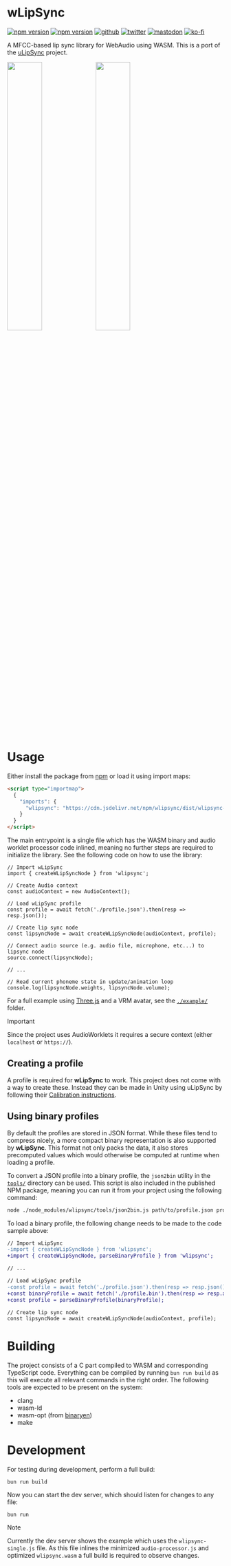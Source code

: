 # wLipSync
[![npm version](https://img.shields.io/npm/v/wlipsync.svg?style=flat-square)](https://www.npmjs.com/package/wlipsync)
[![npm version](https://img.shields.io/npm/l/wlipsync.svg?style=flat-square)](https://www.npmjs.com/package/wlipsync)
[![github](https://flat.badgen.net/badge/icon/github?icon=github&label)](https://github.com/mrxz/wlipsync/)
[![twitter](https://flat.badgen.net/badge/twitter/@noerihuisman/blue?icon=twitter&label)](https://x.com/noerihuisman)
[![mastodon](https://flat.badgen.net/badge/mastodon/@noerihuisman@arvr.social/blue?icon=mastodon&label)](https://arvr.social/@noerihuisman)
[![ko-fi](https://img.shields.io/badge/ko--fi-buy%20me%20a%20coffee-ff5f5f?style=flat-square)](https://ko-fi.com/fernsolutions)

A MFCC-based lip sync library for WebAudio using WASM. This is a port of the [uLipSync](https://github.com/hecomi/uLipSync) project.

<img target="_blank" src="https://github.com/user-attachments/assets/e1df1cef-0e53-4651-88af-e771be454530" width="40%">
<img target="_blank" src="https://github.com/user-attachments/assets/f615d53b-0e71-497c-8c22-f3f8b7dae19b" width="40%">

# Usage
Either install the package from [npm](https://www.npmjs.com/package/wlipsync) or load it using import maps:
```HTML
<script type="importmap">
  {
    "imports": {
      "wlipsync": "https://cdn.jsdelivr.net/npm/wlipsync/dist/wlipsync-single.js"
    }
  }
</script>
```

The main entrypoint is a single file which has the WASM binary and audio worklet processor code inlined, meaning no further steps are required to initialize the library. See the following code on how to use the library:
```JS
// Import wLipSync
import { createWLipSyncNode } from 'wlipsync';

// Create Audio context
const audioContext = new AudioContext();

// Load wLipSync profile
const profile = await fetch('./profile.json').then(resp => resp.json());

// Create lip sync node
const lipsyncNode = await createWLipSyncNode(audioContext, profile);

// Connect audio source (e.g. audio file, microphone, etc...) to lipsync node
source.connect(lipsyncNode);

// ...

// Read current phoneme state in update/animation loop
console.log(lipsyncNode.weights, lipsyncNode.volume);
```

For a full example using [Three.js](https://threejs.org/) and a VRM avatar, see the [`./example/`](https://github.com/mrxz/wLipSync/tree/main/example) folder.

> [!IMPORTANT]  
> Since the project uses AudioWorklets it requires a secure context (either `localhost` or `https://`).

## Creating a profile
A profile is required for **wLipSync** to work. This project does not come with a way to create these. Instead they can be made in Unity using uLipSync by following their [Calibration instructions](https://github.com/hecomi/uLipSync#calibration).

## Using binary profiles
By default the profiles are stored in JSON format. While these files tend to compress nicely, a more compact binary representation is also supported by **wLipSync**. This format not only packs the data, it also stores precomputed values which would otherwise be computed at runtime when loading a profile.

To convert a JSON profile into a binary profile, the `json2bin` utility in the [`tools/`](https://github.com/mrxz/wLipSync/tree/main/tools) directory can be used. This script is also included in the published NPM package, meaning you can run it from your project using the following command:
```sh
node ./node_modules/wlipsync/tools/json2bin.js path/to/profile.json profile.bin
```

To load a binary profile, the following change needs to be made to the code sample above:
```diff
// Import wLipSync
-import { createWLipSyncNode } from 'wlipsync';
+import { createWLipSyncNode, parseBinaryProfile } from 'wlipsync';

// ...

// Load wLipSync profile
-const profile = await fetch('./profile.json').then(resp => resp.json());
+const binaryProfile = await fetch('./profile.bin').then(resp => resp.arrayBuffer());
+const profile = parseBinaryProfile(binaryProfile);

// Create lip sync node
const lipsyncNode = await createWLipSyncNode(audioContext, profile);
```

# Building
The project consists of a C part compiled to WASM and corresponding TypeScript code. Everything can be compiled by running `bun run build` as this will execute all relevant commands in the right order. The following tools are expected to be present on the system:

* clang
* wasm-ld
* wasm-opt (from [binaryen](https://github.com/WebAssembly/binaryen))
* make

# Development
For testing during development, perform a full build:
```
bun run build
```

Now you can start the dev server, which should listen for changes to any file:
```
bun run
```

> [!NOTE]  
> Currently the dev server shows the example which uses the `wlipsync-single.js` file. As this file inlines the minimized `audio-processor.js` and optimized `wlipsync.wasm` a full build is required to observe changes.
